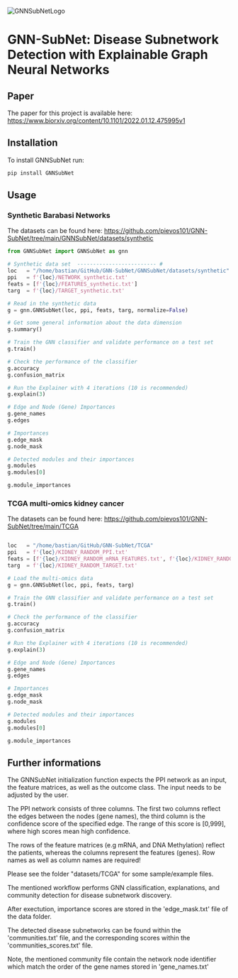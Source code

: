 ![GNNSubNetLogo](https://github.com/pievos101/GNN-SubNet/blob/main/GNNSubNet_plot.png)

# GNN-SubNet: Disease Subnetwork Detection with Explainable Graph Neural Networks

## Paper 

The paper for this project is available here: <https://www.biorxiv.org/content/10.1101/2022.01.12.475995v1> 

## Installation

To install GNNSubNet run:

```python
pip install GNNSubNet
```
## Usage

### Synthetic Barabasi Networks

The datasets can be found here: 
https://github.com/pievos101/GNN-SubNet/tree/main/GNNSubNet/datasets/synthetic

```python
from GNNSubNet import GNNSubNet as gnn

# Synthetic data set  ------------------------- #
loc   = "/home/bastian/GitHub/GNN-SubNet/GNNSubNet/datasets/synthetic"
ppi   = f'{loc}/NETWORK_synthetic.txt'
feats = [f'{loc}/FEATURES_synthetic.txt']
targ  = f'{loc}/TARGET_synthetic.txt'

# Read in the synthetic data
g = gnn.GNNSubNet(loc, ppi, feats, targ, normalize=False)

# Get some general information about the data dimension
g.summary()

# Train the GNN classifier and validate performance on a test set
g.train()

# Check the performance of the classifier
g.accuracy
g.confusion_matrix

# Run the Explainer with 4 iterations (10 is recommended)
g.explain(3)

# Edge and Node (Gene) Importances 
g.gene_names
g.edges

# Importances
g.edge_mask
g.node_mask

# Detected modules and their importances
g.modules
g.modules[0]

g.module_importances

```

### TCGA multi-omics kidney cancer
The datasets can be found here:
https://github.com/pievos101/GNN-SubNet/tree/main/TCGA

```python

loc   = "/home/bastian/GitHub/GNN-SubNet/TCGA"
ppi   = f'{loc}/KIDNEY_RANDOM_PPI.txt'
feats = [f'{loc}/KIDNEY_RANDOM_mRNA_FEATURES.txt', f'{loc}/KIDNEY_RANDOM_Methy_FEATURES.txt']
targ  = f'{loc}/KIDNEY_RANDOM_TARGET.txt'

# Load the multi-omics data 
g = gnn.GNNSubNet(loc, ppi, feats, targ)

# Train the GNN classifier and validate performance on a test set
g.train()

# Check the performance of the classifier
g.accuracy
g.confusion_matrix

# Run the Explainer with 4 iterations (10 is recommended)
g.explain(3)

# Edge and Node (Gene) Importances 
g.gene_names
g.edges

# Importances
g.edge_mask
g.node_mask

# Detected modules and their importances
g.modules
g.modules[0]

g.module_importances

```

## Further informations

The GNNSubNet initialization function  expects the PPI network as an input, the feature matrices, as well as the outcome class. The input needs to be adjusted by the user.

The PPI network consists of three columns.
The first two columns reflect the edges between the nodes (gene names), the third column is the confidence score of the specified edge. The range of this score is [0,999], where high scores mean high confidence.

The rows of the feature matrices (e.g mRNA, and DNA Methylation) reflect the patients, whereas the columns represent the features (genes). Row names as well as column names are required!

Please see the folder "datasets/TCGA" for some sample/example files.

The mentioned workflow performs GNN classification, explanations, and community detection for disease subnetwork discovery. 

After exectution, importance scores are stored in the 'edge_mask.txt' file of the data folder. 

The detected disease subnetworks can be found within the 'communities.txt' file, and the corresponding scores within the 'communities_scores.txt' file.

Note, the mentioned community file contain the network node identifier which match the order of the gene names stored in 'gene_names.txt'

  
